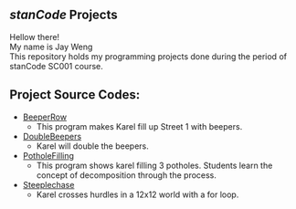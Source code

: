 ## *stanCode* Projects
Hellow there!\
My name is Jay Weng\
This repository holds my programming projects done during the period of stanCode SC001 course.

## Project Source Codes:
* [BeeperRow](https://github.com/poplittlejay/MyFirstProject/blob/main/stanCode_SC001_Project/BeeperRow.py)
  * This program makes Karel fill up Street 1 with beepers.
* [DoubleBeepers](https://github.com/poplittlejay/MyFirstProject/blob/main/stanCode_SC001_Project/DoubleBeepers.py)
  * Karel will double the beepers.
* [PotholeFilling](https://github.com/poplittlejay/MyFirstProject/blob/main/stanCode_SC001_Project/PotholeFilling.py)
  * This program shows karel filling 3 potholes. Students learn the concept of decomposition through the process.
* [Steeplechase](https://github.com/poplittlejay/MyFirstProject/blob/main/stanCode_SC001_Project/Steeplechase.py)
   * Karel crosses hurdles in a 12x12 world with a for loop.
